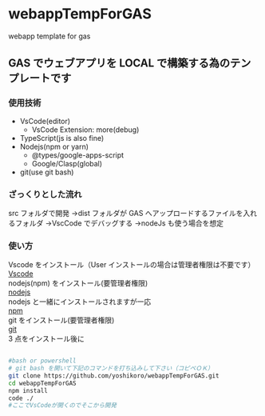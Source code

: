 # webappTempForGAS

webapp template for gas

## GAS でウェブアプリを LOCAL で構築する為のテンプレートです

### 使用技術

- VsCode(editor)
  - VsCode Extension: more(debug)
- TypeScript(js is also fine)
- Nodejs(npm or yarn)
  - @types/google-apps-script
  - Google/Clasp(global)
- git(use git bash)

### ざっくりとした流れ

src フォルダで開発 →dist フォルダが GAS へアップロードするファイルを入れるフォルダ →VscCode でデバッグする →nodeJs も使う場合を想定

### 使い方

Vscode をインストール（User インストールの場合は管理者権限は不要です）  
[Vscode](https://code.visualstudio.com/)  
nodejs(npm) をインストール(要管理者権限)  
[nodejs](https://nodejs.org/ja/)  
nodejs と一緒にインストールされますが一応  
[npm](https://www.npmjs.com/)  
git をインストール(要管理者権限)  
[git](https://git-scm.com/)  
3 点をインストール後に

```bash

#bash or powershell
# git bash を開いて下記のコマンドを打ち込みして下さい（コピペＯＫ）
git clone https://github.com/yoshikoro/webappTempForGAS.git
cd webappTempForGAS
npm install
code ./
#ここでVsCodeが開くのでそこから開発
```
